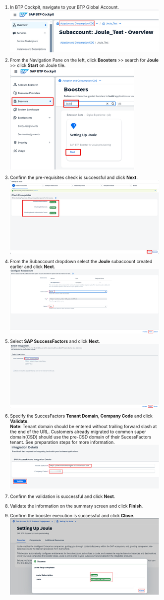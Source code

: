 1. In BTP Cockpit, navigate to your BTP Global Account.<br/>
![run_booster](1.jpg)

2. From the Navigation Pane on the left, click **Boosters** >> search for **Joule** >> click **Start** on Joule tile.<br/>
![run_booster](2.png)

3. Confirm the pre-requisites check is successful and click **Next**.
![run_booster](3.png)

4. From the Subaccount dropdown select the **Joule** subaccount created earlier and click **Next**. 
![run_booster](4.png)

5. Select **SAP SuccessFactors** and click **Next**.
![run_booster](5.png)

6. Specify the SuccesFactors **Tenant Domain**, **Company Code** and click **Validate**.                   
**Note**: Tenant domain should be entered without trailing forward slash at the end of the URL.  Customers already migrated to common super domain(CSD) should use the pre-CSD domain of their SucessFactors tenant. See preparation steps for more information.              
![run_booster](6.png)     

7. Confirm the validation is successful and click **Next**.
8. Validate the information on the summary screen and click **Finish**.
9. Confirm the booster execution is successful and click **Close**.
![run_booster](7.png)
